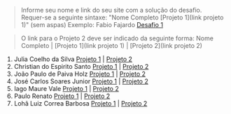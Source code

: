 > Informe seu nome e link do seu site com a solução do desafio. Requer-se a seguinte sintaxe: "Nome Completo [Projeto 1](link projeto 1)" (sem aspas)
 Exemplo: Fabio Fajardo [Desafio 1](https://meusite.com)

> O link para o Projeto 2 deve ser indicado da seguinte forma: Nome Completo | [Projeto 1](link projeto 1) | [Projeto 2](link projeto 2)

1. Julia Coelho da Silva [Projeto 1](https://juccoelhos.wordpress.com/2023/04/25/violencia-contra-a-mulher/) | [Projeto 2](https://juccoelhos.wordpress.com/2023/05/24/analise-dos-dados-netflix/)
2. Christian do Espirito Santo [Projeto 1](https://christian21es.wordpress.com/2023/04/28/producao-de-cafe-no-espirito-santo/) | [Projeto 2](https://christian21es.wordpress.com/2023/05/25/condicao-das-escolas-brasileiras/)
3. João Paulo de Paiva Holz [Projeto 1](https://johnholz.github.io/) | [Projeto 2](https://johnholz.github.io/fonte/2020/05/27/EDA-Projeto-2.html)
4. José Carlos Soares Junior [Projeto 1](https://www.josecarlosinfo.com/projetos-posts/projeto1-myanimelist/projeto-myanimelist.html) | [Projeto 2](https://www.josecarlosinfo.com/projetos-posts/projeto2-netflix/projeto2-netflix.html)
5. Iago Maure Vale [Projeto 1](https://iagos-portoflio.webnode.page/analise-de-dados/) | [Projeto 2](https://iagos-portoflio.webnode.page/netflix/)
6. Paulo Renato [Projeto 1](https://paulolaeber.github.io/projeto-1.html) | [Projeto 2](https://paulolaeber.github.io/projeto-2.html)
7. Lohã Luiz Correa Barbosa [Projeto 1](https://shre.ink/suicidioNoBrasil) | [Projeto 2](https://estatisticonline.wordpress.com/2023/05/25/netflix-viewingactivity/)

